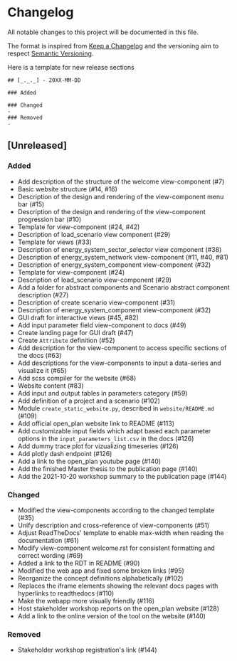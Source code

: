 # Changelog
All notable changes to this project will be documented in this file.

The format is inspired from [Keep a Changelog](http://keepachangelog.com/en/1.0.0/)
and the versioning aim to respect [Semantic Versioning](http://semver.org/spec/v2.0.0.html).

Here is a template for new release sections

```
## [_._._] - 20XX-MM-DD

### Added

### Changed
-
### Removed
-
```
## [Unreleased]

### Added
- Add description of the structure of the welcome view-component (#7)
- Basic website structure (#14, #16)
- Description of the design and rendering of the view-component menu bar (#15)
- Description of the design and rendering of the view-component progression bar (#10)
- Template for view-component (#24, #42)
- Description of load_scenario view component (#29)
- Template for views (#33)
- Description of energy_system_sector_selector view component (#38)
- Description of energy_system_network view-component (#11, #40, #81)
- Description of energy_system_component view-component (#32) 
- Template for view-component (#24)
- Description of load_scenario view-component (#29)
- Add a folder for abstract components and Scenario abstract component description (#27) 
- Description of create scenario view-component (#31)
- Description of energy_system_component view-component (#32)
- GUI draft for interactive views (#45, #82)
- Add input parameter field view-component to docs (#49)
- Create landing page for GUI draft (#47)
- Create `Attribute` definition (#52)
- Add description for the view-component to access specific sections of the docs (#63)
- Add descriptions for the view-components to input a data-series and visualize it (#65)
- Add scss compiler for the website (#68)
- Website content (#83)
- Add input and output tables in parameters category (#59)
- Add definition of a project and a scenario (#102)
- Module `create_static_website.py`, described in `website/README.md` (#109)
- Add official open_plan website link to README (#113)
- Add customizable input fields which adapt based each parameter options in the `input_parameters_list.csv` in the docs (#126)
- Add dummy trace plot for vizualizing timeseries (#126)
- Add plotly dash endpoint (#126)
- Add a link to the open_plan youtube page (#140)
- Add the finished Master thesis to the publication page (#140)
- Add the 2021-10-20 workshop summary to the publication page (#144)

### Changed
- Modified the view-components according to the changed template (#35)
- Unify description and cross-reference of view-components (#51)
- Adjust ReadTheDocs' template to enable max-width when reading the documentation (#61)
- Modify view-component welcome.rst for consistent formatting and correct wording (#69) 
- Added a link to the RDT in README (#90)
- Modified the web app and fixed some broken links (#95)
- Reorganize the concept definitions alphabetically (#102)
- Replaces the iframe elements showing the relevant docs pages with hyperlinks to readthedocs (#110)
- Make the webapp more visually friendly (#116)
- Host stakeholder workshop reports on the open_plan website (#128)
- Add a link to the online version of the tool on the website (#140)


### Removed
- Stakeholder workshop registration's link (#144)

